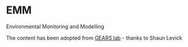 # EMM
Environmental Monitoring and Modelling

The content has been adopted from [GEARS lab](https://www.gears-lab.com/) - thanks to Shaun Levick 
